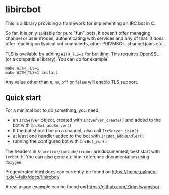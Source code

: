 # libircbot

This is a library providing a framework for implementing an IRC bot in C.

So far, it is only suitable for pure "fun" bots. It doesn't offer managing
channel or user modes, authenticating with services and any of that. It *does*
offer reacting on typical bot commands, other PRIVMSGs, channel joins etc.

TLS is available by adding `WITH_TLS=1` for building. This requires OpenSSL
(or a compatible library). You can do for example:

    make WITH_TLS=1
    make WITH_TLS=1 install

Any value other than `0`, `no`, `off` or `false` will enable TLS support.

## Quick start

For a minimal bot to do something, you need:

* an `IrcServer` object, created with `IrcServer_create()` and added to the
  bot with `IrcBot_addServer()`
* If the bot should be on a channel, also call `IrcServer_join()`
* at least one handler added to the bot with `IrcBot_addHandler()`
* running the configured bot with `IrcBot_run()`

The headers in `$(prefix)/include/ircbot` are documented, best start with
`ircbot.h`. You can also generate html reference documentation using `doxygen`.

Pregenerated html docs can currently be found on
https://home.palmen-it.de/~felix/docs/libircbot/

A real usage example can be found on
https://github.com/Zirias/wumsbot

